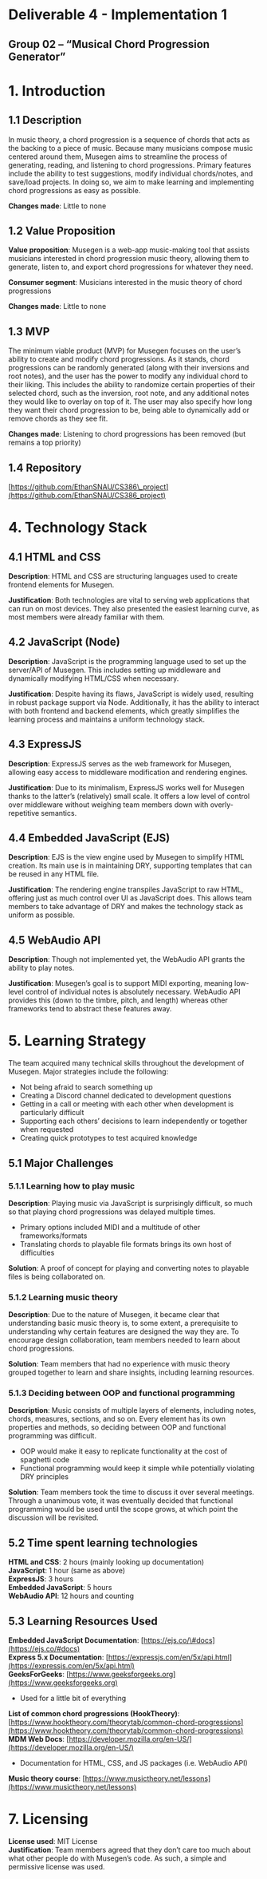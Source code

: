 # **Deliverable 4 \- Implementation 1**

## Group 02 – “Musical Chord Progression Generator”

# 1\. Introduction

## 1.1 Description

In music theory, a chord progression is a sequence of chords that acts as the backing to a piece of music.  Because many musicians compose music centered around them, Musegen aims to streamline the process of generating, reading, and listening to chord progressions.  Primary features include the ability to test suggestions, modify individual chords/notes, and save/load projects.  In doing so, we aim to make learning and implementing chord progressions as easy as possible.

**Changes made**: Little to none

## 1.2 Value Proposition

**Value proposition**: Musegen is a web-app music-making tool that assists musicians interested in chord progression music theory, allowing them to generate, listen to, and export chord progressions for whatever they need.

**Consumer segment**: Musicians interested in the music theory of chord progressions

**Changes made**: Little to none

## 1.3 MVP

The minimum viable product (MVP) for Musegen focuses on the user’s ability to create and modify chord progressions.  As it stands, chord progressions can be randomly generated (along with their inversions and root notes), and the user has the power to modify any individual chord to their liking.  This includes the ability to randomize certain properties of their selected chord, such as the inversion, root note, and any additional notes they would like to overlay on top of it.  The user may also specify how long they want their chord progression to be, being able to dynamically add or remove chords as they see fit.

**Changes made**: Listening to chord progressions has been removed (but remains a top priority)

## 1.4 Repository

[https://github.com/EthanSNAU/CS386\_project](https://github.com/EthanSNAU/CS386_project)

# 4\. Technology Stack

## 4.1 HTML and CSS

**Description**: HTML and CSS are structuring languages used to create frontend elements for Musegen.

**Justification**: Both technologies are vital to serving web applications that can run on most devices. They also presented the easiest learning curve, as most members were already familiar with them.

## 4.2 JavaScript (Node)

**Description**: JavaScript is the programming language used to set up the server/API of Musegen.  This includes setting up middleware and dynamically modifying HTML/CSS when necessary.

**Justification**: Despite having its flaws, JavaScript is widely used, resulting in robust package support via Node.  Additionally, it has the ability to interact with both frontend and backend elements, which greatly simplifies the learning process and maintains a uniform technology stack.

## 4.3 ExpressJS

**Description**: ExpressJS serves as the web framework for Musegen, allowing easy access to middleware modification and rendering engines.

**Justification**: Due to its minimalism, ExpressJS works well for Musegen thanks to the latter’s (relatively) small scale. It offers a low level of control over middleware without weighing team members down with overly-repetitive semantics.

## 4.4 Embedded JavaScript (EJS)

**Description**: EJS is the view engine used by Musegen to simplify HTML creation.  Its main use is in maintaining DRY, supporting templates that can be reused in any HTML file.

**Justification**: The rendering engine transpiles JavaScript to raw HTML, offering just as much control over UI as JavaScript does. This allows team members to take advantage of DRY and makes the technology stack as uniform as possible.

## 4.5 WebAudio API

**Description**: Though not implemented yet, the WebAudio API grants the ability to play notes.

**Justification**: Musegen’s goal is to support MIDI exporting, meaning low-level control of individual notes is absolutely necessary.  WebAudio API provides this (down to the timbre, pitch, and length) whereas other frameworks tend to abstract these features away.

# 5\. Learning Strategy

The team acquired many technical skills throughout the development of Musegen.  Major strategies include the following:

* Not being afraid to search something up  
* Creating a Discord channel dedicated to development questions  
* Getting in a call or meeting with each other when development is particularly difficult  
* Supporting each others’ decisions to learn independently or together when requested  
* Creating quick prototypes to test acquired knowledge

## 5.1 Major Challenges

### 5.1.1 Learning how to play music

**Description**: Playing music via JavaScript is surprisingly difficult, so much so that playing chord progressions was delayed multiple times.

* Primary options included MIDI and a multitude of other frameworks/formats  
* Translating chords to playable file formats brings its own host of difficulties

**Solution**: A proof of concept for playing and converting notes to playable files is being collaborated on.

### 5.1.2 Learning music theory

**Description**: Due to the nature of Musegen, it became clear that understanding basic music theory is, to some extent, a prerequisite to understanding why certain features are designed the way they are.  To encourage design collaboration, team members needed to learn about chord progressions.

**Solution**: Team members that had no experience with music theory grouped together to learn and share insights, including learning resources.

### 5.1.3 Deciding between OOP and functional programming

**Description**: Music consists of multiple layers of elements, including notes, chords, measures, sections, and so on.  Every element has its own properties and methods, so deciding between OOP and functional programming was difficult.

* OOP would make it easy to replicate functionality at the cost of spaghetti code  
* Functional programming would keep it simple while potentially violating DRY principles

**Solution**: Team members took the time to discuss it over several meetings. Through a unanimous vote, it was eventually decided that functional programming would be used until the scope grows, at which point the discussion will be revisited.

## 5.2 Time spent learning technologies

**HTML and CSS**: 2 hours (mainly looking up documentation)  
**JavaScript**: 1 hour (same as above)  
**ExpressJS**: 3 hours  
**Embedded JavaScript**: 5 hours  
**WebAudio API**: 12 hours and counting

## 5.3 Learning Resources Used

**Embedded JavaScript Documentation**: [https://ejs.co/\#docs](https://ejs.co/#docs)  
**Express 5.x Documentation**: [https://expressjs.com/en/5x/api.html](https://expressjs.com/en/5x/api.html)  
**GeeksForGeeks**: [https://www.geeksforgeeks.org](https://www.geeksforgeeks.org)

* Used for a little bit of everything

**List of common chord progressions (HookTheory)**: [https://www.hooktheory.com/theorytab/common-chord-progressions](https://www.hooktheory.com/theorytab/common-chord-progressions)  
**MDM Web Docs**: [https://developer.mozilla.org/en-US/](https://developer.mozilla.org/en-US/)

* Documentation for HTML, CSS, and JS packages (i.e. WebAudio API)

**Music theory course**: [https://www.musictheory.net/lessons](https://www.musictheory.net/lessons)

# 7\. Licensing

**License used**: MIT License  
**Justification**: Team members agreed that they don’t care too much about what other people do with Musegen’s code.  As such, a simple and permissive license was used.